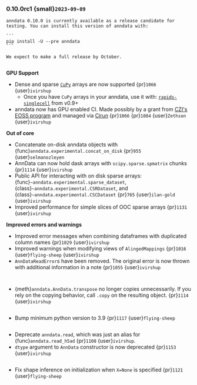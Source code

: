 ### 0.10.0rc1 {small}`2023-09-09`

````{note}
anndata 0.10.0 is currently available as a release candidate for testing. You can install this version of anndata with:

```
pip install -U --pre anndata
```

We expect to make a full release by October.
````

```{rubric} Features
```

**GPU Support**

* Dense and sparse [`CuPy`](https://docs.cupy.dev/) arrays are now supported {pr}`1066` {user}`ivirshup`
    * Once you have `CuPy` arrays in your anndata, use it with: [`rapids-singlecell`](https://rapids-singlecell.readthedocs.io/en/latest/index.html) from v0.9+
* anndata now has GPU enabled CI. Made possibly by a grant from [CZI's EOSS program](https://chanzuckerberg.com/eoss/) and managed via [Cirun](https://Cirun.io) {pr}`1066` {pr}`1084` {user}`Zethson` {user}`ivirshup`

**Out of core**

* Concatenate on-disk anndata objects with {func}`anndata.experimental.concat_on_disk` {pr}`955` {user}`selmanozleyen`
* AnnData can now hold dask arrays with `scipy.sparse.spmatrix` chunks {pr}`1114` {user}`ivirshup`
* Public API for interacting with on disk sparse arrays: {func}`~anndata.experimental.sparse_dataset`, {class}`~anndata.experimental.CSRDataset`, and {class}`~anndata.experimental.CSCDataset` {pr}`765` {user}`ilan-gold` {user}`ivirshup`
* Improved performance for simple slices of OOC sparse arrays {pr}`1131` {user}`ivirshup`

**Improved errors and warnings**

* Improved error messages when combining dataframes with duplicated column names {pr}`1029` {user}`ivirshup`
* Improved warnings when modifying views of `AlingedMappings` {pr}`1016` {user}`flying-sheep` {user}`ivirshup`
* `AnnDataReadError`s have been removed. The original error is now thrown with additional information in a note {pr}`1055` {user}`ivirshup`


```{rubric} Documentation
```

```{rubric} Breaking changes
```

* {meth}`anndata.AnnData.transpose` no longer copies unnecessarily. If you rely on the copying behavior, call `.copy` on the resulting object. {pr}`1114` {user}`ivirshup`

```{rubric} Other updates
```

* Bump minimum python version to 3.9 {pr}`1117` {user}`flying-sheep`

```{rubric} Deprecations
```

* Deprecate `anndata.read`, which was just an alias for {func}`anndata.read_h5ad` {pr}`1108` {user}`ivirshup`.
* `dtype` argument to `AnnData` constructor is now deprecated {pr}`1153` {user}`ivirshup`

```{rubric} Bug fixes
```

* Fix shape inference on initialization when `X=None` is specified {pr}`1121` {user}`flying-sheep`
